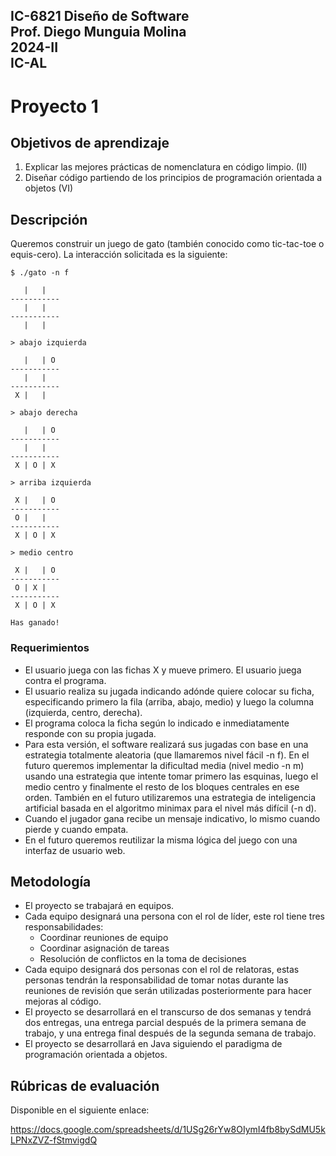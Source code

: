 IC-6821 Diseño de Software  
Prof. Diego Munguia Molina  
2024-II  
IC-AL  
---
# Proyecto 1

## Objetivos de aprendizaje

1. Explicar las mejores prácticas de nomenclatura en código limpio. (II)
2. Diseñar código partiendo de los principios de programación orientada a objetos (VI)

## Descripción

Queremos construir un juego de gato (también conocido como tic-tac-toe o equis-cero). La interacción solicitada es la siguiente:

```
$ ./gato -n f

   |   |
-----------
   |   |
-----------
   |   |

> abajo izquierda

   |   | O
-----------
   |   |
-----------
 X |   | 

> abajo derecha

   |   | O
-----------
   |   |
-----------
 X | O | X

> arriba izquierda

 X |   | O
-----------
 O |   |
-----------
 X | O | X

> medio centro

 X |   | O
-----------
 O | X |
-----------
 X | O | X

Has ganado!
```

### Requerimientos

* El usuario juega con las fichas X y mueve primero. El usuario juega contra el programa.
* El usuario realiza su jugada indicando adónde quiere colocar su ficha, especificando primero la fila (arriba, abajo, medio) y luego la columna (izquierda, centro, derecha).
* El programa coloca la ficha según lo indicado e inmediatamente responde con su propia jugada.
* Para esta versión, el software realizará sus jugadas con base en una estrategia totalmente aleatoria (que llamaremos nivel fácil -n f). En el futuro queremos implementar la dificultad media (nivel medio -n m) usando una estrategia que intente tomar primero las esquinas, luego el medio centro y finalmente el resto de los bloques centrales en ese orden. También en el futuro utilizaremos una estrategia de inteligencia artificial basada en el algoritmo minimax para el nivel más difícil (-n d).
* Cuando el jugador gana recibe un mensaje indicativo, lo mismo cuando pierde y cuando empata.
* En el futuro queremos reutilizar la misma lógica del juego con una interfaz de usuario web.


## Metodología

* El proyecto se trabajará en equipos.
* Cada equipo designará una persona con el rol de líder, este rol tiene tres responsabilidades: 
  - Coordinar reuniones de equipo
  - Coordinar asignación de tareas
  - Resolución de conflictos en la toma de decisiones
* Cada equipo designará dos personas con el rol de relatoras, estas personas tendrán la responsabilidad de tomar notas durante las reuniones de revisión que serán utilizadas posteriormente para hacer mejoras al código.
* El proyecto se desarrollará en el transcurso de dos semanas y tendrá dos entregas, una entrega parcial después de la primera semana de trabajo, y una entrega final después de la segunda semana de trabajo.
* El proyecto se desarrollará en Java siguiendo el paradigma de programación orientada a objetos.

## Rúbricas de evaluación

Disponible en el siguiente enlace:

https://docs.google.com/spreadsheets/d/1USg26rYw8OIymI4fb8bySdMU5kLPNxZVZ-fStmvigdQ


